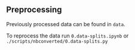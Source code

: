 ## Preprocessing
Previously processed data can be found in `data`.

To reprocess the data run `0.data-splits.ipynb` or `./scripts/nbconverted/0.data-splits.py`
